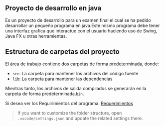 ## Proyecto de desarrollo en java

Es un proyecto de desarrollo para un examen final el cual se ha pedido desarrollar un pequeño programa en java.Este mismo programa debe tener una interfaz grafica que interactue con el usuario haciendo uso de Swing, Java FX u otras herramientas.

## Estructura de carpetas del proyecto

El área de trabajo contiene dos carpetas de forma predeterminada, donde:

- `src`: La carpeta para mantener los archivos del código fuente
- `lib`: La carpeta para mantener las dependencias

Mientras tanto,  los archivos de salida compilados se generarán en la carpeta de forma predeterminada.`bin`.

Si desea ver los Requirimientos del programa.
[Requerimientos](md/Requerimientos.md)

> If you want to customize the folder structure, open `.vscode/settings.json` and update the related settings there.
